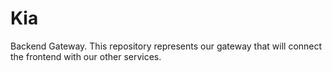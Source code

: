# Kia
Backend Gateway. This repository represents our gateway that will connect the frontend with our other services.
